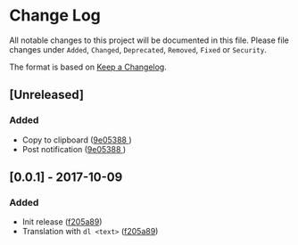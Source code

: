 # Change Log
All notable changes to this project will be documented in this file.
Please file changes under `Added`, `Changed`, `Deprecated`, `Removed`, `Fixed` or `Security`.

The format is based on [Keep a Changelog](http://keepachangelog.com/).

## [Unreleased]

### Added

- Copy to clipboard ([9e05388 ](../../commit/77d6e3d6c96243752caacd77100992159ae008a5))
- Post notification ([9e05388 ](../../commit/77d6e3d6c96243752caacd77100992159ae008a5))

## [0.0.1] - 2017-10-09

### Added

- Init release ([f205a89](../../commit/9e053884a227ea907f591c58273efc40fe7b5882))
- Translation with `dl <text>` ([f205a89](../../commit/9e053884a227ea907f591c58273efc40fe7b5882))
